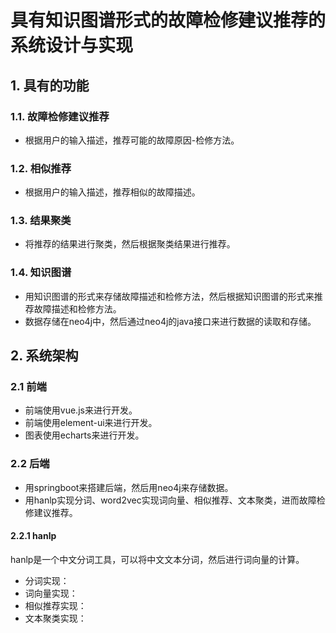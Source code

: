 # 具有知识图谱形式的故障检修建议推荐的系统设计与实现

## 1. 具有的功能
### 1.1. 故障检修建议推荐
- 根据用户的输入描述，推荐可能的故障原因-检修方法。  
### 1.2. 相似推荐
- 根据用户的输入描述，推荐相似的故障描述。
### 1.3. 结果聚类
- 将推荐的结果进行聚类，然后根据聚类结果进行推荐。
### 1.4. 知识图谱
- 用知识图谱的形式来存储故障描述和检修方法，然后根据知识图谱的形式来推荐故障描述和检修方法。
- 数据存储在neo4j中，然后通过neo4j的java接口来进行数据的读取和存储。

## 2. 系统架构
### 2.1 前端
- 前端使用vue.js来进行开发。
- 前端使用element-ui来进行开发。
- 图表使用echarts来进行开发。
### 2.2 后端
- 用springboot来搭建后端，然后用neo4j来存储数据。
- 用hanlp实现分词、word2vec实现词向量、相似推荐、文本聚类，进而故障检修建议推荐。
#### 2.2.1 hanlp
hanlp是一个中文分词工具，可以将中文文本分词，然后进行词向量的计算。
- 分词实现：
- 词向量实现：
- 相似推荐实现：
- 文本聚类实现：
